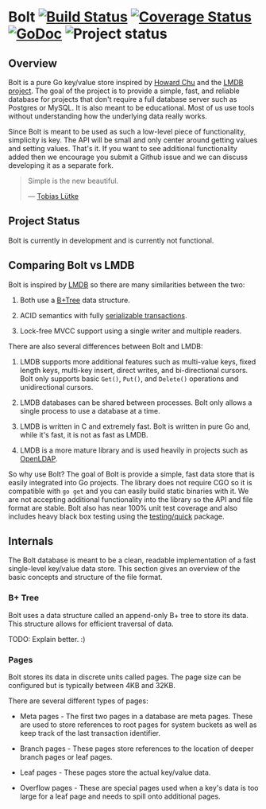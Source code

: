 Bolt [![Build Status](https://drone.io/github.com/boltdb/bolt/status.png)](https://drone.io/github.com/boltdb/bolt/latest) [![Coverage Status](https://coveralls.io/repos/boltdb/bolt/badge.png?branch=master)](https://coveralls.io/r/boltdb/bolt?branch=master) [![GoDoc](https://godoc.org/github.com/boltdb/bolt?status.png)](https://godoc.org/github.com/boltdb/bolt) ![Project status](http://img.shields.io/status/alpha.png?color=yellow)
====

## Overview

Bolt is a pure Go key/value store inspired by [Howard Chu](https://twitter.com/hyc_symas) and the [LMDB project](http://symas.com/mdb/). The goal of the project is to provide a simple, fast, and reliable database for projects that don't require a full database server such as Postgres or MySQL. It is also meant to be educational. Most of us use tools without understanding how the underlying data really works.

Since Bolt is meant to be used as such a low-level piece of functionality, simplicity is key. The API will be small and only center around getting values and setting values. That's it. If you want to see additional functionality added then we encourage you submit a Github issue and we can discuss developing it as a separate fork.

> Simple is the new beautiful.
>
> — [Tobias Lütke](https://twitter.com/tobi)


## Project Status

Bolt is currently in development and is currently not functional.


## Comparing Bolt vs LMDB

Bolt is inspired by [LMDB](http://symas.com/mdb/) so there are many similarities between the two:

1. Both use a [B+Tree](http://en.wikipedia.org/wiki/B%2B_tree) data structure.

2. ACID semantics with fully [serializable transactions](http://en.wikipedia.org/wiki/Isolation_(database_systems)#Serializable).

3. Lock-free MVCC support using a single writer and multiple readers.


There are also several differences between Bolt and LMDB:

1. LMDB supports more additional features such as multi-value keys, fixed length keys, multi-key insert, direct writes, and bi-directional cursors. Bolt only supports basic `Get()`, `Put()`, and `Delete()` operations and unidirectional cursors.

2. LMDB databases can be shared between processes. Bolt only allows a single process to use a database at a time.

3. LMDB is written in C and extremely fast. Bolt is written in pure Go and, while it's fast, it is not as fast as LMDB.

4. LMDB is a more mature library and is used heavily in projects such as [OpenLDAP](http://www.openldap.org/).


So why use Bolt? The goal of Bolt is provide a simple, fast data store that is easily integrated into Go projects. The library does not require CGO so it is compatible with `go get` and you can easily build static binaries with it. We are not accepting additional functionality into the library so the API and file format are stable. Bolt also has near 100% unit test coverage and also includes heavy black box testing using the [testing/quick](http://golang.org/pkg/testing/quick/) package.




## Internals

The Bolt database is meant to be a clean, readable implementation of a fast single-level key/value data store.
This section gives an overview of the basic concepts and structure of the file format.

### B+ Tree

Bolt uses a data structure called an append-only B+ tree to store its data.
This structure allows for efficient traversal of data.

TODO: Explain better. :)


### Pages

Bolt stores its data in discrete units called pages.
The page size can be configured but is typically between 4KB and 32KB.

There are several different types of pages:

* Meta pages - The first two pages in a database are meta pages. These are used to store references to root pages for system buckets as well as keep track of the last transaction identifier.

* Branch pages - These pages store references to the location of deeper branch pages or leaf pages.

* Leaf pages - These pages store the actual key/value data.

* Overflow pages - These are special pages used when a key's data is too large for a leaf page and needs to spill onto additional pages.

